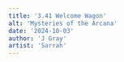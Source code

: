 ```yaml
---
title: '3.41 Welcome Wagon'
alt: 'Mysteries of the Arcana'
date: '2024-10-03'
author: 'J Gray'
artist: 'Sarrah'
---
```

